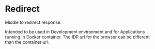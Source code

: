 # Redirect
Middle to redirect response. 

Intended to be used in Development environment and for Applications running in Docker container. The IDP url for the browser can be different than the container uri. 
